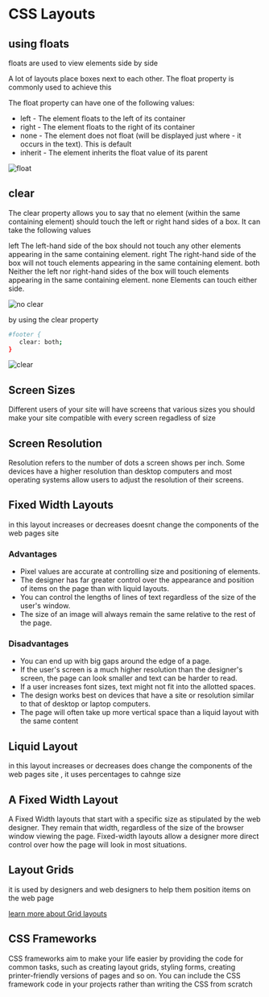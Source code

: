 # CSS Layouts

## using floats

floats are used to view elements side by side

A lot of layouts place boxes
next to each other. The float
property is commonly used to
achieve this

The float property can have one of the following values:

- left - The element floats to the left of its container
- right - The element floats to the right of its container
- none - The element does not float (will be displayed just where - it occurs in the text). This is default
- inherit - The element inherits the float value of its parent

![float](https://i0.wp.com/css-tricks.com/wp-content/uploads/2021/03/web-text-wrap.png?w=540&ssl=1)

## clear

The clear property allows you
to say that no element (within
the same containing element)
should touch the left or right hand sides of a box. It can take
the following values

left
The left-hand side of the box
should not touch any other
elements appearing in the same
containing element.
right
The right-hand side of the
box will not touch elements
appearing in the same containing
element.
both
Neither the left nor right-hand
sides of the box will touch
elements appearing in the same
containing element.
none
Elements can touch either side.

![no clear](https://i0.wp.com/css-tricks.com/wp-content/uploads/2020/12/unclearedfooter.png?w=540&ssl=1)

by using the clear property

```bash
#footer {
   clear: both;
}
```

![clear](https://i0.wp.com/css-tricks.com/wp-content/uploads/2020/12/clearedfooter.png?w=540&ssl=1)

## Screen Sizes

Different users of your site will have screens that various 
sizes you should make your site compatible with every screen
regadless of size

## Screen Resolution

Resolution refers to the number of dots a screen shows per inch. Some 
devices have a higher resolution than desktop computers and most 
operating systems allow users to adjust the resolution of their screens.

## Fixed Width Layouts

in this layout increases or decreases doesnt change the components of the web pages site

### Advantages

- Pixel values are accurate
at controlling size and
positioning of elements.
- The designer has far greater
control over the appearance
and position of items on the
page than with liquid layouts.
- You can control the lengths
of lines of text regardless of
the size of the user's window.
- The size of an image will
always remain the same
relative to the rest of the
page.

### Disadvantages

- You can end up with big gaps
around the edge of a page.
- If the user's screen is a much
higher resolution than the
designer's screen, the page
can look smaller and text can
be harder to read.
- If a user increases font sizes,
text might not fit into the
allotted spaces.
- The design works best on
devices that have a site or
resolution similar to that of
desktop or laptop computers.
- The page will often take up
more vertical space than a
liquid layout with the same
content

## Liquid Layout

in this layout increases or decreases does change the components of the web pages site , it uses percentages to cahnge size

## A Fixed Width Layout

A Fixed Width  layouts that start with a specific size as stipulated by the web designer. They remain that width, regardless of the size of the browser window viewing the page. Fixed-width layouts allow a designer more direct control over how the page will look in most situations.

## Layout Grids

it is used by designers and web designers to help them position items on the web page

[learn more about Grid layouts](https://visme.co/blog/layout-design/)

## CSS Frameworks

CSS frameworks aim to make your life easier by providing the code for
common tasks, such as creating layout grids, styling forms, creating
printer-friendly versions of pages and so on. You can include the CSS
framework code in your projects rather than writing the CSS from scratch